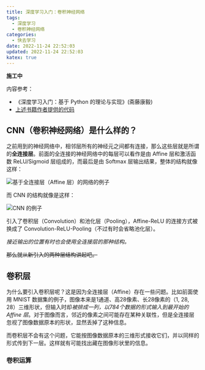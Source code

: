 ```yaml
---
title: 深度学习入门：卷积神经网络
tags:
  - 深度学习
  - 卷积神经网络
categories:
  - 快去学习
date: 2022-11-24 22:52:03
updated: 2022-11-24 22:52:03
katex: true
---
```


**施工中**

内容参考：

- 《深度学习入门：基于 Python 的理论与实现》(斋藤康毅)
- [上述书籍作者提供的代码](https://github.com/oreilly-japan/deep-learning-from-scratch)

## CNN（卷积神经网络）是什么样的？

之前用到的神经网络中，相邻层所有的神经元之间都有连接，那么这些层就是所谓的**全连接层**。前面的全连接的神经网络中的每层可以看作是由 Affine 层和激活函数 ReLU/Sigmoid 层组成的，而最后是由 Softmax 层输出结果，整体的结构就像这样：

![基于全连接层（Affine 层）的网络的例子](https://s2.loli.net/2022/11/24/K1lrG2doEiOvzfT.png)

而 CNN 的结构就像是这样：

![CNN 的例子](https://s2.loli.net/2022/11/24/9itHWlSMq85uswc.png)

引入了卷积层（Convolution）和池化层（Pooling），Affine-ReLU 的连接方式被换成了 Convolution-ReLU-Pooling（不过有时会省略池化层）。

*接近输出的位置有时也会使用全连接层的那种结构。*

~~那么就从新引入的两种层结构讲起吧。~~

## 卷积层

为什么要引入卷积层呢？这是因为全连接层（Affine）存在一些问题。比如前面使用 MNIST 数据集的例子，图像本来是1通道、高28像素、长28像素的（1, 28, 28）三维形状，但输入时却*被排成一列，以784个数据的形式输入到最开始的 Affine 层*。对于图像而言，邻近的像素之间可能存在某种关联性，但是全连接层忽视了图像数据原本的形状，显然丢掉了这种信息。

而卷积层不会有这个问题，它能按图像数据原本的三维形式接收它们，并以同样的形式传到下一层。这样就有可能找出藏在图像形状里的信息。

### 卷积运算
